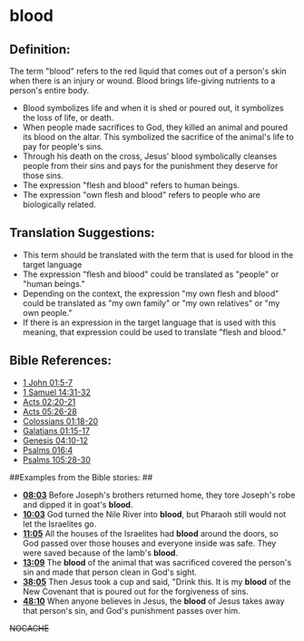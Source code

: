 # blood #

## Definition: ##

The term "blood" refers to the red liquid that comes out of a person's skin when there is an injury or wound. Blood brings life-giving nutrients to a person's entire body.

* Blood symbolizes life and when it is shed or poured out, it symbolizes the loss of life, or death.
* When people made sacrifices to God, they killed an animal and poured its blood on the altar. This symbolized the sacrifice of the animal's life to pay for people's sins.
* Through his death on the cross, Jesus' blood symbolically cleanses people from their sins and pays for the punishment they deserve for those sins.
* The expression "flesh and blood" refers to human beings.
* The expression "own flesh and blood" refers to people who are biologically related.

## Translation Suggestions: ##

* This term should be translated with the term that is used for blood in the target language
* The expression "flesh and blood" could be translated as "people" or "human beings."
* Depending on the context, the expression "my own flesh and blood" could be translated as "my own family" or "my own relatives" or "my own people."
* If there is an expression in the target language that is used with this meaning, that expression could be used to translate "flesh and blood."



## Bible References: ##

* [1 John 01:5-7](en/tn/1jn/help/01/05)
* [1 Samuel 14:31-32](en/tn/1sa/help/14/31)
* [Acts 02:20-21](en/tn/act/help/02/20)
* [Acts 05:26-28](en/tn/act/help/05/26)
* [Colossians 01:18-20](en/tn/col/help/01/18)
* [Galatians 01:15-17](en/tn/gal/help/01/15)
* [Genesis 04:10-12](en/tn/gen/help/04/10)
* [Psalms 016:4](en/tn/psa/help/16/04)
* [Psalms 105:28-30](en/tn/psa/help/105/28)

##Examples from the Bible stories: ##

* __[08:03](en/tn/obs/help/08/03)__ Before Joseph's brothers returned home, they tore Joseph's robe and dipped it in goat's __blood__.
* __[10:03](en/tn/obs/help/10/03)__ God turned the Nile River into __blood__, but Pharaoh still would not let the Israelites go.
* __[11:05](en/tn/obs/help/11/05)__ All the houses of the Israelites had __blood__  around the doors, so God passed over those houses and everyone inside was safe. They were saved because of the lamb's __blood__.
* __[13:09](en/tn/obs/help/13/09)__ The __blood__  of the animal that was sacrificed covered the person's sin and made that person clean in God's sight.
* __[38:05](en/tn/obs/help/38/05)__ Then Jesus took a cup and said, "Drink this. It is my __blood__  of the New Covenant that is poured out for the forgiveness of sins.
* __[48:10](en/tn/obs/help/48/10)__ When anyone believes in Jesus, the __blood__  of Jesus takes away that person's sin, and God's punishment passes over him.



~~NOCACHE~~